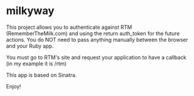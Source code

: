 milkyway
========

This project allows you to authenticate against RTM (RememberTheMilk.com) and using the return auth_token for the future actions.
You do NOT need to pass anything manually between the browser and your Ruby app.

You must go to RTM's site and request your application to have a callback (in my example it is /rtm)

This app is based on Sinatra.

Enjoy!